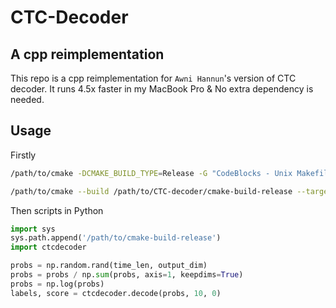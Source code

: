 # CTC-Decoder
## A cpp reimplementation
This repo is a cpp reimplementation for `Awni Hannun`'s version of CTC decoder. It runs 4.5x faster in my MacBook Pro & No extra dependency is needed.
## Usage
Firstly
```bash
/path/to/cmake -DCMAKE_BUILD_TYPE=Release -G "CodeBlocks - Unix Makefiles" /path/to/CTC-decoder

/path/to/cmake --build /path/to/CTC-decoder/cmake-build-release --target ctcdecoder -- -j 4
```
Then scripts in Python
```Python
import sys
sys.path.append('/path/to/cmake-build-release')
import ctcdecoder

probs = np.random.rand(time_len, output_dim)
probs = probs / np.sum(probs, axis=1, keepdims=True)
probs = np.log(probs)
labels, score = ctcdecoder.decode(probs, 10, 0)
```
